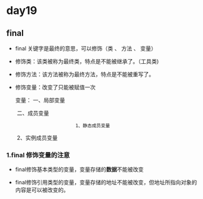# day19

## final

* final 关键字是最终的意思，可以修饰（类 、 方法 、 变量）

* 修饰类：该类被称为最终类，特点是不能被继承了。（工具类)

* 修饰方法：该方法被称为最终方法，特点是不能被重写了。

* 修饰变量：改变了只能被赋值一次

  变量：  一、局部变量

  ​				二、成员变量

   							1、静态成员变量

  ​							 2、实例成员变量

### 1.final 修饰变量的注意

* final修饰基本类型的变量，变量存储的**数据**不能被改变

* final修饰引用类型的变量，变量存储的地址不能被改变，但地址所指向对象的内容是可以被改变的。
